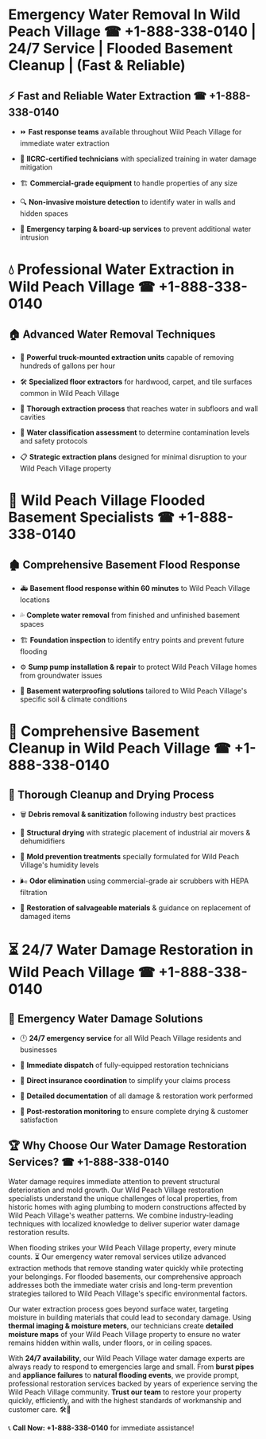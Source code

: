 # Emergency Water Removal In Wild Peach Village ☎ +1-888-338-0140 | 24/7 Service | Flooded Basement Cleanup | (Fast & Reliable)  

## ⚡ Fast and Reliable Water Extraction ☎ +1-888-338-0140  
- ⏩ **Fast response teams** available throughout Wild Peach Village for immediate water extraction  
- 🏅 **IICRC-certified technicians** with specialized training in water damage mitigation  
- 🏗️ **Commercial-grade equipment** to handle properties of any size  
- 🔍 **Non-invasive moisture detection** to identify water in walls and hidden spaces  
- 🛑 **Emergency tarping & board-up services** to prevent additional water intrusion  

# 💧 Professional Water Extraction in Wild Peach Village ☎ +1-888-338-0140  

## 🏠 Advanced Water Removal Techniques  
- 🚛 **Powerful truck-mounted extraction units** capable of removing hundreds of gallons per hour  
- 🛠️ **Specialized floor extractors** for hardwood, carpet, and tile surfaces common in Wild Peach Village  
- 📏 **Thorough extraction process** that reaches water in subfloors and wall cavities  
- 🧪 **Water classification assessment** to determine contamination levels and safety protocols  
- 📋 **Strategic extraction plans** designed for minimal disruption to your Wild Peach Village property  

# 🌊 Wild Peach Village Flooded Basement Specialists ☎ +1-888-338-0140  

## 🏚️ Comprehensive Basement Flood Response  
- 🚑 **Basement flood response within 60 minutes** to Wild Peach Village locations  
- 💦 **Complete water removal** from finished and unfinished basement spaces  
- 🏗️ **Foundation inspection** to identify entry points and prevent future flooding  
- ⚙️ **Sump pump installation & repair** to protect Wild Peach Village homes from groundwater issues  
- 🌱 **Basement waterproofing solutions** tailored to Wild Peach Village's specific soil & climate conditions  

# 🧹 Comprehensive Basement Cleanup in Wild Peach Village ☎ +1-888-338-0140  

## 🔄 Thorough Cleanup and Drying Process  
- 🗑️ **Debris removal & sanitization** following industry best practices  
- 💨 **Structural drying** with strategic placement of industrial air movers & dehumidifiers  
- 🦠 **Mold prevention treatments** specially formulated for Wild Peach Village's humidity levels  
- 🌬️ **Odor elimination** using commercial-grade air scrubbers with HEPA filtration  
- 🔧 **Restoration of salvageable materials** & guidance on replacement of damaged items  

# ⏳ 24/7 Water Damage Restoration in Wild Peach Village ☎ +1-888-338-0140  

## 🚀 Emergency Water Damage Solutions  
- 🕛 **24/7 emergency service** for all Wild Peach Village residents and businesses  
- 🚒 **Immediate dispatch** of fully-equipped restoration technicians  
- 🏦 **Direct insurance coordination** to simplify your claims process  
- 📜 **Detailed documentation** of all damage & restoration work performed  
- 🔎 **Post-restoration monitoring** to ensure complete drying & customer satisfaction  

## 🏆 Why Choose Our Water Damage Restoration Services? ☎ +1-888-338-0140  
Water damage requires immediate attention to prevent structural deterioration and mold growth. Our Wild Peach Village restoration specialists understand the unique challenges of local properties, from historic homes with aging plumbing to modern constructions affected by Wild Peach Village's weather patterns. We combine industry-leading techniques with localized knowledge to deliver superior water damage restoration results.  

When flooding strikes your Wild Peach Village property, every minute counts. ⏳ Our emergency water removal services utilize advanced extraction methods that remove standing water quickly while protecting your belongings. For flooded basements, our comprehensive approach addresses both the immediate water crisis and long-term prevention strategies tailored to Wild Peach Village's specific environmental factors.  

Our water extraction process goes beyond surface water, targeting moisture in building materials that could lead to secondary damage. Using **thermal imaging & moisture meters**, our technicians create **detailed moisture maps** of your Wild Peach Village property to ensure no water remains hidden within walls, under floors, or in ceiling spaces.  

With **24/7 availability**, our Wild Peach Village water damage experts are always ready to respond to emergencies large and small. From **burst pipes** and **appliance failures** to **natural flooding events**, we provide prompt, professional restoration services backed by years of experience serving the Wild Peach Village community. **Trust our team** to restore your property quickly, efficiently, and with the highest standards of workmanship and customer care. 🛠️💪  

📞 **Call Now: +1-888-338-0140** for immediate assistance!